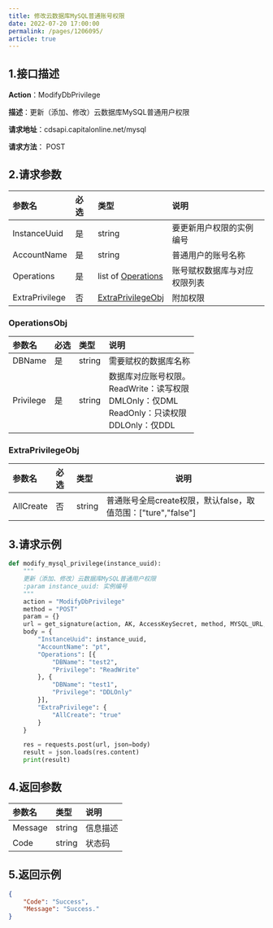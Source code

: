 ```yaml
---
title: 修改云数据库MySQL普通账号权限
date: 2022-07-20 17:00:00
permalink: /pages/1206095/
article: true
---
```



## 1.接口描述

**Action**：ModifyDbPrivilege

**描述**：更新（添加、修改）云数据库MySQL普通用户权限

**请求地址**：cdsapi.capitalonline.net/mysql

**请求方法**： POST

## 2.请求参数

| 参数名         | 必选 | 类型                                    | 说明                         |
| :------------- | :--- | :-------------------------------------- | :--------------------------- |
| InstanceUuid   | 是   | string                                  | 要更新用户权限的实例编号     |
| AccountName    | 是   | string                                  | 普通用户的账号名称           |
| Operations     | 是   | list of [Operations](#operationsobj)    | 账号赋权数据库与对应权限列表 |
| ExtraPrivilege | 否   | [ExtraPrivilegeObj](#extraprivilegeobj) | 附加权限                     |

### OperationsObj

| 参数名    | 必选 | 类型   | 说明                                                         |
| :-------- | :--- | :----- | :----------------------------------------------------------- |
| DBName    | 是   | string | 需要赋权的数据库名称                                         |
| Privilege | 是   | string | 数据库对应账号权限。<br />ReadWrite：读写权限<br />DMLOnly：仅DML<br />ReadOnly：只读权限<br />DDLOnly：仅DDL |

### ExtraPrivilegeObj

| 参数名    | 必选 | 类型   | 说明                                                         |
| :-------- | :--- | :----- | ------------------------------------------------------------ |
| AllCreate | 否   | string | 普通账号全局create权限，默认false，取值范围：["ture","false"] |

## 3.请求示例

```python
def modify_mysql_privilege(instance_uuid):
    """
    更新（添加、修改）云数据库MySQL普通用户权限
    :param instance_uuid: 实例编号
    """
    action = "ModifyDbPrivilege"
    method = "POST"
    param = {}
    url = get_signature(action, AK, AccessKeySecret, method, MYSQL_URL, param=param)
    body = {
        "InstanceUuid": instance_uuid,
        "AccountName": "pt",
        "Operations": [{
            "DBName": "test2",
            "Privilege": "ReadWrite"
        }, {
            "DBName": "test1",
            "Privilege": "DDLOnly"
    	}],
        "ExtraPrivilege": {
            "AllCreate": "true"
        }
    }

    res = requests.post(url, json=body)
    result = json.loads(res.content)
    print(result)
```

## 4.返回参数

| 参数名  | 类型   | 说明     |
| :------ | :----- | :------- |
| Message | string | 信息描述 |
| Code    | string | 状态码   |

## 5.返回示例

```json
{
    "Code": "Success",
    "Message": "Success."
}
```

